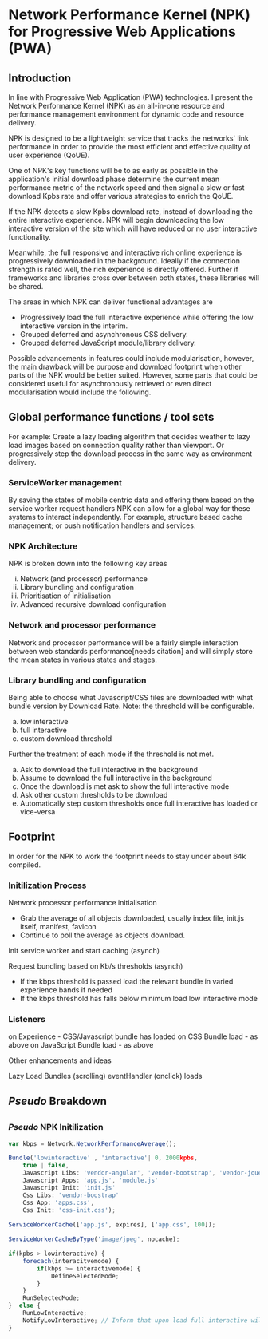 <h1>Network Performance Kernel (NPK) for Progressive Web Applications (PWA) </h1>

<h2>Introduction</h2>

In line with Progressive Web Application (PWA) technologies. I present the Network Performance Kernel (NPK) as an all-in-one resource and performance management environment for dynamic code and resource delivery.

NPK is designed to be a lightweight service that tracks the networks' link performance in order to provide the most efficient and effective quality of user experience (QoUE).

One of NPK's key functions will be to as early as possible in the application's initial download phase determine the current mean performance metric of the network speed and then signal a slow or fast download Kpbs rate and offer various strategies to enrich the QoUE.

If the NPK detects a slow Kpbs download rate, instead of downloading the entire interactive experience. NPK will begin downloading the low interactive version of the site which will have reduced or no user interactive functionality. 

Meanwhile, the full responsive and interactive rich online experience is progressively downloaded in the background. Ideally if the connection strength is rated well, the rich experience is directly offered. Further if frameworks and libraries cross over between both states, these libraries will be shared.

The areas in which NPK can deliver functional advantages are

<ul>
<li>Progressively load the full interactive experience while offering the low interactive version in the interim.</li>
<li>Grouped deferred and asynchronous CSS delivery.</li>
<li>Grouped deferred JavaScript module/library delivery.</li>
</ul>

Possible advancements in features could include modularisation, however, the main drawback will be purpose and download footprint when other parts of the NPK would be better suited. However, some parts that could be considered useful for asynchronously retrieved or even direct modularisation would include the following.

<h2>Global performance functions / tool sets</h2>

For example: Create a lazy loading algorithm that decides weather to lazy load images based on connection quality rather than viewport. Or progressively step the download process in the same way as environment delivery.

<h3>ServiceWorker management</h3>

By saving the states of mobile centric data and offering them based on the service worker request handlers NPK can allow for a global way for these systems to interact independently. For example, structure based cache management; or push notification handlers and services.

<h3>NPK Architecture</h3>

NPK is broken down into the following key areas

<ol type="i">
<li>Network (and processor) performance</li>
<li>Library bundling and configuration</li>
<li>Prioritisation of initialisation<l/i>
<li>Advanced recursive download configuration</li>
</ol>

<h3>Network and processor performance</h3>

Network and processor performance will be a fairly simple interaction between web standards performance[needs citation] and will simply store the mean states in various states and stages.

<h3>Library bundling and configuration</h3>

Being able to choose what Javascript/CSS files are downloaded with what bundle version by Download Rate. Note: the threshold will be configurable.

<ol type="a">
<li>low interactive</li>
<li>full interactive</li>
<li>custom download threshold</li> 
</ol>

Further the treatment of each mode if the threshold is not met.

<ol type="a">
	<li>Ask to download the full interactive in the background</li>
	<li>Assume to download the full interactive in the background</li>
	<li>Once the download is met ask to show the full interactive mode</li>
	<li>Ask other custom thresholds to be download </li>
	<li>Automatically step custom thresholds once full interactive has loaded or vice-versa</li>
</ol>

<h2>Footprint</h2>

In order for the NPK to work the footprint needs to stay under about 64k compiled.

<h3>Initilization Process</h3>
	
Network processor performance initialisation

- Grab the average of all objects downloaded, usually index file, init.js itself, manifest, favicon
- Continue to poll the average as objects download.

Init service worker and start caching (asynch)

Request bundling based on Kb/s thresholds (asynch)

- If the kbps threshold is passed load the relevant bundle in varied experience bands if needed
- If the kbps threshold has falls below minimum load low interactive mode

<h3>Listeners</h3>

on Experience - CSS/Javascript bundle has loaded
on CSS Bundle load - as above
on JavaScript Bundle load - as above

Other enhancements and ideas

Lazy Load Bundles (scrolling)
eventHandler (onclick) loads

<h2><em>Pseudo</em> Breakdown<h2>

<h3><em>Pseudo</em> NPK Initilization</h3>

```javascript
var kbps = Network.NetworkPerformanceAverage();

Bundle('lowinteractive' , 'interactive'| 0, 2000kpbs, 
	true | false, 
	Javascript Libs: 'vendor-angular', 'vendor-bootstrap', 'vendor-jquery',
	Javascript Apps: 'app.js', 'module.js'
	Javascript Init: 'init.js'
	Css Libs: 'vendor-boostrap'
	Css App: 'apps.css',
	Css Init: 'css-init.css');
	
ServiceWorkerCache(['app.js', expires], ['app.css', 100]);

ServiceWorkerCacheByType('image/jpeg', nocache);

if(kpbs > lowinteractive) {
 	forecach(interacitvemode) {
		if(kbps >= interactivemode) {
			DefineSelectedMode;
		}
	}
	RunSelectedMode;
}  else {
	RunLowInteractive;
	NotifyLowInteractive; // Inform that upon load full interactive will be available (optional)
} 
```
